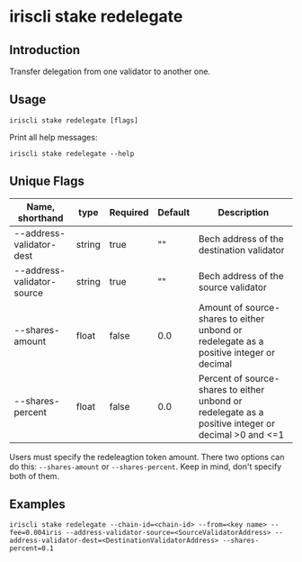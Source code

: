 # iriscli stake redelegate

## Introduction

Transfer delegation from one validator to another one.

## Usage

```
iriscli stake redelegate [flags]
```

Print all help messages:

```shell
iriscli stake redelegate --help
```

## Unique Flags

| Name, shorthand            | type   | Required | Default  | Description                                                         |
| -------------------------- | -----  | -------- | -------- | ------------------------------------------------------------------- |
| --address-validator-dest   | string | true     | ""       | Bech address of the destination validator |
| --address-validator-source | string | true     | ""       | Bech address of the source validator |
| --shares-amount            | float  | false    | 0.0      | Amount of source-shares to either unbond or redelegate as a positive integer or decimal |
| --shares-percent           | float  | false    | 0.0      | Percent of source-shares to either unbond or redelegate as a positive integer or decimal >0 and <=1 |

Users must specify the redeleagtion token amount. There two options can do this: `--shares-amount` or `--shares-percent`. Keep in mind, don't specify both of them.

## Examples

```shell
iriscli stake redelegate --chain-id=<chain-id> --from=<key name> --fee=0.004iris --address-validator-source=<SourceValidatorAddress> --address-validator-dest=<DestinationValidatorAddress> --shares-percent=0.1
```

